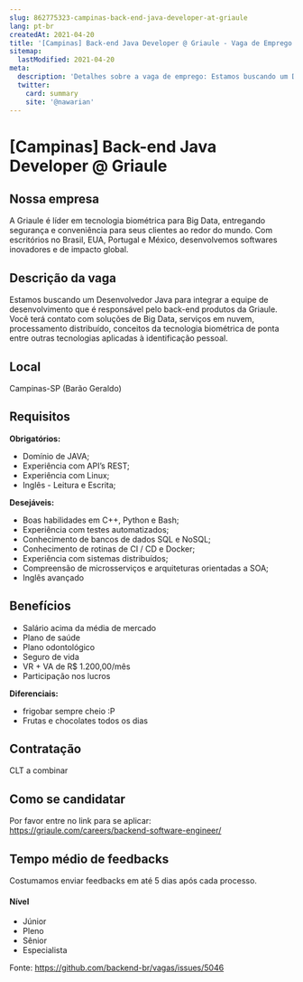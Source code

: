 ```yaml
---
slug: 862775323-campinas-back-end-java-developer-at-griaule
lang: pt-br
createdAt: 2021-04-20
title: '[Campinas] Back-end Java Developer @ Griaule - Vaga de Emprego'
sitemap:
  lastModified: 2021-04-20
meta:
  description: 'Detalhes sobre a vaga de emprego: Estamos buscando um Desenvolvedor Java para integrar a equipe de desenvolvimento que é responsável pelo back-end produtos da Griaule. Você terá contato com soluções de Big Data, serviços em nuvem, processamento distribuído, conceitos da tecnologia biométrica de ponta entre outras tecnologias aplicadas à identificação pessoal.'
  twitter:
    card: summary
    site: '@nawarian'
---
```


# [Campinas] Back-end Java Developer @ Griaule

## Nossa empresa
A Griaule é líder em tecnologia biométrica para Big Data, entregando segurança e conveniência para seus clientes ao redor do mundo. Com escritórios no Brasil, EUA, Portugal e México, desenvolvemos softwares inovadores e de impacto global.

## Descrição da vaga
Estamos buscando um Desenvolvedor Java para integrar a equipe de desenvolvimento que é responsável pelo back-end produtos da Griaule. Você terá contato com soluções de Big Data, serviços em nuvem, processamento distribuído, conceitos da tecnologia biométrica de ponta entre outras tecnologias aplicadas à identificação pessoal.

## Local
Campinas-SP (Barão Geraldo)

## Requisitos
**Obrigatórios:**
- Domínio de JAVA;
- Experiência com API’s REST;
- Experiência com Linux;
- Inglês - Leitura e Escrita;

**Desejáveis:**
- Boas habilidades em C++, Python e Bash;
- Experiência com testes automatizados;
- Conhecimento de bancos de dados SQL e NoSQL;
- Conhecimento de rotinas de CI / CD e Docker;
- Experiência com sistemas distribuídos;
- Compreensão de microsserviços e arquiteturas orientadas a SOA;
- Inglês avançado

## Benefícios
- Salário acima da média de mercado
- Plano de saúde
- Plano odontológico
- Seguro de vida
- VR + VA de R$ 1.200,00/mês
- Participação nos lucros

**Diferenciais:**
- frigobar sempre cheio :P
- Frutas e chocolates todos os dias

## Contratação
CLT a combinar

## Como se candidatar
Por favor entre no link para se aplicar: 
https://griaule.com/careers/backend-software-engineer/

## Tempo médio de feedbacks
Costumamos enviar feedbacks em até 5 dias após cada processo.

#### Nível
- Júnior
- Pleno
- Sênior
- Especialista




Fonte: https://github.com/backend-br/vagas/issues/5046